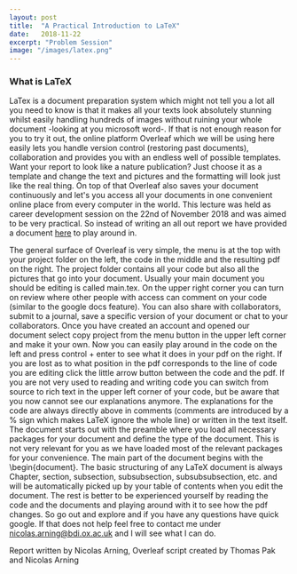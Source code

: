 ```yaml
---
layout: post
title:  "A Practical Introduction to LaTeX"
date:   2018-11-22
excerpt: "Problem Session"
image: "/images/latex.png"
---
```

### What is LaTeX
LaTex is a document preparation system which might not tell you a lot all you need to know is that it makes all your texts look absolutely stunning whilst easily handling hundreds of images without ruining your whole document -looking at you microsoft word-. If that is not enough reason for you to try it out, the online platform Overleaf which we will be using here easily lets you handle version control (restoring past documents), collaboration and provides you with an endless well of possible templates. Want your report to look like a nature publication? Just choose it as a template and change the text and pictures and the formatting will look just like the real thing. On top of that Overleaf also saves your document continuously and let's you access all your documents in one convenient online place from every computer in the world. This lecture was held as career development session on the 22nd of November 2018 and was aimed to be very practical. So instead of writing an all out report we have provided a document [here](https://www.overleaf.com/read/jzwxzjyknjpx) to play around in.

 The general surface of Overleaf is very simple, the menu is at the top with your project folder on the left, the code in the middle and the resulting pdf on the right. The project folder contains all your code but also all the pictures that go into your document. Usually your main document you should be editing is called main.tex. On the upper right corner you can turn on review where other people with access can comment on your code (similar to the google docs feature). You can also share with collaborators, submit to a journal, save a specific version of your document or chat to your collaborators. Once you have  created an account and opened our document select copy project from the menu button in the upper left corner and make it your own. Now you can easily play around in the code on the left and press control + enter to see what it does in your pdf on the right. If you are lost as to what position in the pdf corresponds to the line of code you are editing click the little arrow button between the code and the pdf. If you are not very used to reading and writing code you can switch from source to rich text in the upper left corner of your code, but be aware that you now cannot see our explanations anymore. The explanations for the code are always directly above in comments (comments are introduced by a % sign which makes LaTeX ignore the whole line) or written in the text itself. The document starts out with the preamble where you load all necessary packages for your document and define the type of the document. This is not very relevant for you as we have loaded most of the relevant packages for your convenience. The main part of the document begins with the \begin{document}. The basic structuring of any LaTeX document is always Chapter, section, subsection, subsubsection, subsubsubsection, etc. and will be automatically picked up by your table of contents when you edit the document. The rest is better to be experienced yourself by reading the code and the documents and playing around with it to see how the pdf changes. So go out and explore and if you have any questions have quick google. If that does not help feel free to contact me under nicolas.arning@bdi.ox.ac.uk and I will see what I can do.

Report written by Nicolas Arning, Overleaf script created by Thomas Pak and Nicolas Arning

